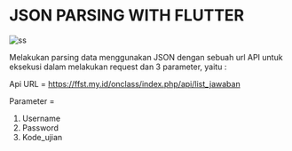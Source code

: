 # JSON PARSING WITH FLUTTER

![ss](https://user-images.githubusercontent.com/38848573/61374770-66e8c580-a8c7-11e9-8b75-1b7b891d96e7.JPG)

Melakukan parsing data menggunakan JSON dengan sebuah url API untuk eksekusi dalam melakukan request dan 3 parameter, yaitu :

Api URL 	= https://ffst.my.id/onclass/index.php/api/list_jawaban

Parameter =
1.	Username
2.	Password 
3.	Kode_ujian 

